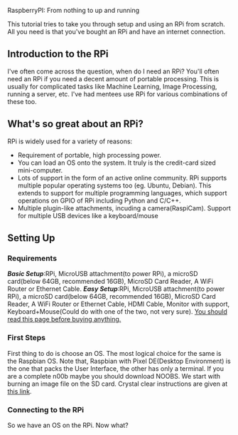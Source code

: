 RaspberryPI: From nothing to up and running

This tutorial tries to take you through setup and using an RPi from scratch. All you need is that you've bought an RPi and have an internet connection.

## Introduction to the RPi
I've often come across the question, when do I need an RPi? You'll often need an RPi if you need a decent amount of portable processing. This is usually for complicated tasks like Machine Learning, Image Processing, running a server, etc. I've had mentees use RPi for various combinations of these too.

## What's so great about an RPi?
RPi is widely used for a variety of reasons:
* Requirement of portable, high processing power.
* You can load an OS onto the system. It truly is the credit-card sized mini-computer.
* Lots of support in the form of an active online community. RPi supports multiple popular operating systems too (eg. Ubuntu, Debian). This extends to support for multiple programming languages, which support operations on GPIO of RPi including Python and C/C++.
* Multiple plugin-like attachments, incuding a camera(RaspiCam). Support for multiple USB devices like a keyboard/mouse

## Setting Up
### Requirements
***Basic Setup***:RPi, MicroUSB attachment(to power RPi), a microSD card(below 64GB, recommended 16GB), MicroSD Card Reader, A WiFi Router or Ethernet Cable.
***Easy Setup***:RPi, MicroUSB attachment(to power RPi), a microSD card(below 64GB, recommended 16GB), MicroSD Card Reader, A WiFi Router or Ethernet Cable, HDMI Cable, Monitor with support, Keyboard+Mouse(Could do with one of the two, not very sure).
[You should read this page before buying anything.][1]

### First Steps
First thing to do is choose an OS. The most logical choice for the same is the Raspbian OS. Note that, Raspbian with Pixel DE(Desktop Environment) is the one that packs the User Interface, the other has only a terminal. If you are a complete n00b maybe you should download NOOBS. We start with burning an image file on the SD card. Crystal clear instructions are given at [this link][2].

### Connecting to the RPi
So we have an OS on the RPi. Now what? 

<center><i id="scrollTo" class="fa fa-circle-o-notch fa-spin" style="font-size:24px"></i></center>

[1]: https://www.raspberrypi.org/documentation/setup/
[2]: https://www.raspberrypi.org/documentation/installation/
